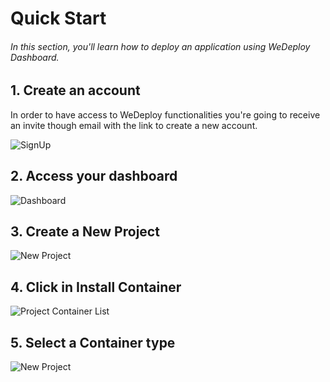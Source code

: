 # Quick Start

###### In this section, you'll learn how to deploy an application using WeDeploy Dashboard.

<!-- <article id="1-first-section"> -->

## 1. Create an account

In order to have access to WeDeploy functionalities you're going to receive an invite though email with the link to create a new account.

![SignUp](https://d1zjcuqflbd5k.cloudfront.net/files/acc_400263/18T10?response-content-disposition=inline;%20filename=Screen%20Shot%20on%202016-08-18%20at%2016%3A12%3A49.png&Expires=1471562288&Signature=ffutcUCrNcA9x5P05-3FBHrfT4mXRPri3bvSe5dcjnINJIa739mBaCDj9lcmuhzpI-L1CWvzmVjJtQ2p15aUs33VT01bPN4GDckQHcp~IxIXLxWS-ZUL8-s1XyKayNYLJOUCGj04o8CJozT9CTurERQe97~r8sUsrwzypLL6OCY_&Key-Pair-Id=APKAJTEIOJM3LSMN33SA)

<!-- </article> -->

<!-- <article id="2-second-section"> -->

## 2. Access your dashboard

![Dashboard](https://d1zjcuqflbd5k.cloudfront.net/files/acc_400263/1iGVT?response-content-disposition=inline;%20filename=Screen%20Shot%202016-08-18%20at%2012.03.41%20PM.png&Expires=1471562606&Signature=QksBD-E6PxKj~T2PYKv3uaiklbQnWloKtJ5nvJTGcu0E1WAGSLUA3GNtVugVk2Gl-97RKJke6-kO5RPdVhnPcu7bvjwNcH730cHTmBXoo4GgK-~krvaxpM-OofKrNv866n-skk9IdlpBkaWOrqdtIQnU9NpO0nDuWjuNasLW9iw_&Key-Pair-Id=APKAJTEIOJM3LSMN33SA)

<!-- </article> -->

<!-- <article id="3-third-section"> -->

## 3. Create a New Project

![New Project](https://d1zjcuqflbd5k.cloudfront.net/files/acc_400263/1iGVT?response-content-disposition=inline;%20filename=Screen%20Shot%202016-08-18%20at%2012.03.41%20PM.png&Expires=1471562606&Signature=QksBD-E6PxKj~T2PYKv3uaiklbQnWloKtJ5nvJTGcu0E1WAGSLUA3GNtVugVk2Gl-97RKJke6-kO5RPdVhnPcu7bvjwNcH730cHTmBXoo4GgK-~krvaxpM-OofKrNv866n-skk9IdlpBkaWOrqdtIQnU9NpO0nDuWjuNasLW9iw_&Key-Pair-Id=APKAJTEIOJM3LSMN33SA)

<!-- </article> -->

<!-- <article id="4-fourth-section"> -->

## 4. Click in Install Container

![Project Container List](https://d1zjcuqflbd5k.cloudfront.net/files/acc_400263/1eOhe?response-content-disposition=inline;%20filename=Screen%20Shot%202016-08-18%20at%2012.04.07%20PM.png&Expires=1471562795&Signature=K0-5Y0Yy~Uag61HddEoTftZtz~Np9RJKTvH~mHgwi3Qojj4cyCoVudk6jRwVNw5JfU9gcv2Uh7gDyYDkslJg71gqXYSoiFuasuWGMAe2yiEXzBAUsjLpQfqxmsd7zmVTGpUQg4mBJfJlpr5qCM2-6B3vZt91TkBLehpLXs6eSnE_&Key-Pair-Id=APKAJTEIOJM3LSMN33SA)

<!-- </article> -->

<!-- <article id="4-fourth-section"> -->

## 5. Select a Container type

![New Project](https://d1zjcuqflbd5k.cloudfront.net/files/acc_400263/1fjaO?response-content-disposition=inline;%20filename=Screen%20Shot%202016-08-18%20at%2012.06.43%20PM.png&Expires=1471562841&Signature=DDigzikGnA-BiIdxiKIsHQne~si95-26eKuohhvRlaZz4OClF88tKfpmHztyj3vVVUL1ZQf0Ta5sLaEZVAYADgAIGpSBwMpZ76Ns8E91eIkh3IFtgIGQpxDNCK9k89pefB8~no7GqvIAXy0Lo2IQaAoMyFvnAIQuwm7BDI0nHRI_&Key-Pair-Id=APKAJTEIOJM3LSMN33SA)


<!-- </article> -->

